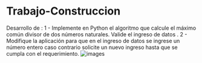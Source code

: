 # Trabajo-Construccion
Desarrollo de :
1 - Implemente en Python el algoritmo que calcule el máximo común divisor de dos números naturales. Valide el ingreso de datos .
2 - Modifique la aplicación para que en el ingreso de datos se ingrese un número entero caso contrario solicite un nuevo ingreso hasta que se cumpla con el requerimiento.
![images](https://github.com/user-attachments/assets/505e5731-1241-49a7-b412-43c798f597f5)
